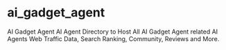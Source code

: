 # ai_gadget_agent
AI Gadget Agent AI Agent Directory to Host All AI Gadget Agent related AI Agents Web Traffic Data, Search Ranking, Community, Reviews and More.
